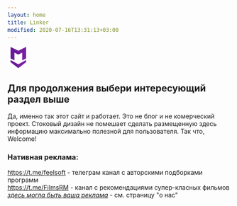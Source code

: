```yaml
---
layout: home
title: Linker
modified: 2020-07-16T13:31:13+03:00
---
```

![](https://github.com/adam-p/markdown-here/raw/master/src/common/images/icon48.png)  

## Для продолжения выбери интересующий раздел выше
Да, именно так этот сайт и работает. Это не блог и не комерческий проект. Стоковый дизайн не помешает сделать размещенную здесь информацию максимально полезной для пользователя. Так что, Welcome!


<!--
Здесь отмечу сферу интересов автора. Важно для понимания о чем этот сайт.
* софт
* радиоэлектроника
* разработка програм
* сайтостроение
* медиа
-->

### Нативная реклама:
<https://t.me/feelsoft> - телеграм канал с авторскими подборками программ  
<https://t.me/FilmsRM> - канал с рекомендациями супер-класных фильмов  
[_здесь могла быть ваша реклама_](/about.md) - см. страницу "о нас" 
